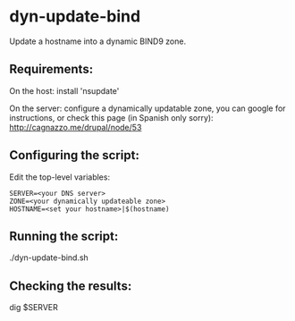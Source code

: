 dyn-update-bind
===============

Update a hostname into a dynamic BIND9 zone.

Requirements:
--
On the host: install 'nsupdate'

On the server: configure a dynamically updatable zone, you can google for instructions, or check this page (in Spanish only sorry): http://cagnazzo.me/drupal/node/53

Configuring the script:
--
Edit the top-level variables:

```
SERVER=<your DNS server>
ZONE=<your dynamically updateable zone>
HOSTNAME=<set your hostname>|$(hostname)
```

Running the script:
--
./dyn-update-bind.sh 

Checking the results:
--
dig $SERVER <your hostname>
